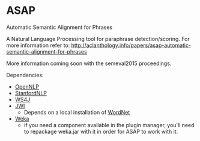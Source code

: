 # ASAP
Automatic Semantic Alignment for Phrases

A Natural Language Processing tool for paraphrase detection/scoring. For more information refer to:
  http://aclanthology.info/papers/asap-automatic-semantic-alignment-for-phrases
  
  
More information coming soon with the semeval2015 proceedings.


Dependencies:
  *    [OpenNLP](https://opennlp.apache.org/)
  *    [StanfordNLP](http://nlp.stanford.edu/software/corenlp.shtml)
  *    [WS4J](http://code.google.com/p/ws4j/)
  *    [JWI](http://projects.csail.mit.edu/jwi/)
       *    Depends on a local installation of [WordNet](http://wordnet.princeton.edu/)
  *    [Weka](http://www.cs.waikato.ac.nz/~ml/weka/)
       *    if you need a component available in the plugin manager, you'll need to repackage weka.jar with it in order for ASAP to work with it.
  

